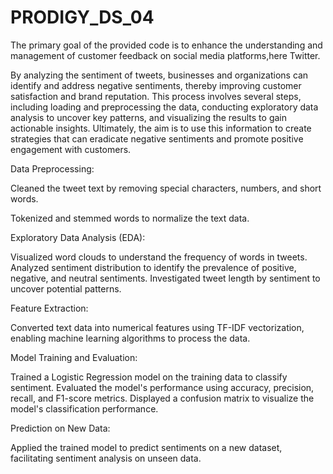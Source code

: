 # PRODIGY_DS_04

The primary goal of the provided code is to enhance the understanding and management of customer feedback on social media platforms,here Twitter. 

By analyzing the sentiment of tweets, businesses and organizations can identify and address negative sentiments, thereby improving customer satisfaction and brand reputation. This process involves several steps, including loading and preprocessing the data, conducting exploratory data analysis to uncover key patterns, and visualizing the results to gain actionable insights. Ultimately, the aim is to use this information to create strategies that can eradicate negative sentiments and promote positive engagement with customers.

Data Preprocessing:

Cleaned the tweet text by removing special characters, numbers, and short words.

Tokenized and stemmed words to normalize the text data.


Exploratory Data Analysis (EDA):

Visualized word clouds to understand the frequency of words in tweets.
Analyzed sentiment distribution to identify the prevalence of positive, negative, and neutral sentiments.
Investigated tweet length by sentiment to uncover potential patterns.


Feature Extraction:

Converted text data into numerical features using TF-IDF vectorization, enabling machine learning algorithms to process the data.


Model Training and Evaluation:

Trained a Logistic Regression model on the training data to classify sentiment.
Evaluated the model's performance using accuracy, precision, recall, and F1-score metrics.
Displayed a confusion matrix to visualize the model's classification performance.


Prediction on New Data:

Applied the trained model to predict sentiments on a new dataset, facilitating sentiment analysis on unseen data.





